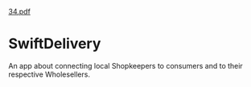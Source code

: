 [34.pdf](https://github.com/SwapnilKasliwal/SwiftDelivery/files/6855531/34.pdf)
# SwiftDelivery
 An app about connecting local Shopkeepers to consumers and to their respective Wholesellers.
